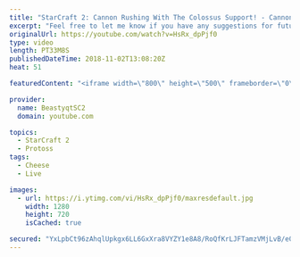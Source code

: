 ```yaml
---
title: "StarCraft 2: Cannon Rushing With The Colossus Support! - Cannon Rushing to Grandmaster - Episode 5"
excerpt: "Feel free to let me know if you have any suggestions for future videos. I hope you guys enjoy this one!  Check out my stream on twitch if you enjoy my YouTube content. I stream about 5/7 days a week - stream start time is around 5 PM CET. Link to my stream is down below.  JOIN MY DISCORD CHANNEL @ https://discord.gg/aJMGAEn"
originalUrl: https://youtube.com/watch?v=HsRx_dpPjf0
type: video
length: PT33M8S
publishedDateTime: 2018-11-02T13:08:20Z
heat: 51

featuredContent: "<iframe width=\"800\" height=\"500\" frameborder=\"0\" src=\"https://www.youtube.com/embed/HsRx_dpPjf0\" allow=\"accelerometer; autoplay; encrypted-media; gyroscope; picture-in-picture\" allowfullscreen></iframe>"

provider:
  name: BeastyqtSC2
  domain: youtube.com

topics:
  - StarCraft 2
  - Protoss
tags:
  - Cheese
  - Live

images:
  - url: https://i.ytimg.com/vi/HsRx_dpPjf0/maxresdefault.jpg
    width: 1280
    height: 720
    isCached: true

secured: "YxLpbCt96zAhqlUpkgx6LL6GxXra8VYZY1e8A8/RoQfKrLJFTamzVMjLvB/e0GFN4PZlOBRRhGF/uBkz3WsOisOt90hDYIQ3qZWfUZy2IGyosTBfrUJqTv4NEVP71Ep4+5ky8XlDiBv9H9AtZEZ4zcDaJHSpoeQFcXiXXU/J7WihctlPjClHRAFGILu8lWV6Q7Yh68yJYrjg8EY8nSPWoKgLeozMKzoIA+kF5yjff44UHUMEvR7XOsh4s6UYwTCc2RTAOn1bKIchS2MY0/On45NJ9qIBlXXbZLZsSsz6pHi5Oolbrotc5XoA9rvBD6uCyfjY7lN2Fh/G51chcuZVOaWGGxg+2vDqWaLQNt6S40N9B6VtzRGrAISp/Pws48QS7wRWDHt4Sp9VsfoK+gm4Ks8yeoubJ5s70TDtV6sieB8=;RiKZxBcsWGTE9Chb3xgNvw=="
---
```



